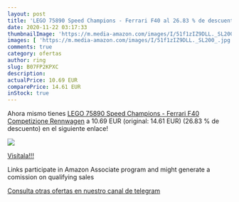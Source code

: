 ```yaml
---
layout: post
title: 'LEGO 75890 Speed Champions - Ferrari F40 al 26.83 % de descuento'
date: 2020-11-22 03:17:33
thumbnailImage: 'https://m.media-amazon.com/images/I/51f1zIZ9DLL._SL200_.jpg'
images: [ 'https://m.media-amazon.com/images/I/51f1zIZ9DLL._SL200_.jpg' ]
comments: true
category: ofertas
author: ring
slug: B07FP2KPXC
description:
actualPrice: 10.69 EUR
comparePrice: 14.61 EUR
inStock: true
---
```


Ahora mismo tienes [LEGO 75890 Speed Champions - Ferrari F40 Competizione  Rennwagen](https://www.amazon.de/dp/B07FP2KPXC/?tag=redken02-21) a 10.69 EUR (original: 14.61 EUR) (26.83 %  de descuento) en el siguiente enlace!

[![](https://m.media-amazon.com/images/I/51f1zIZ9DLL._SL200_.jpg)](https://www.amazon.de/dp/B07FP2KPXC/?tag=redken02-21)

[Visítala!!!](https://www.amazon.de/dp/B07FP2KPXC/?tag=redken02-21)

Links participate in Amazon Associate program and might generate a comission on qualifying sales

[Consulta otras ofertas en nuestro canal de telegram](https://t.me/s/ofertas25)
